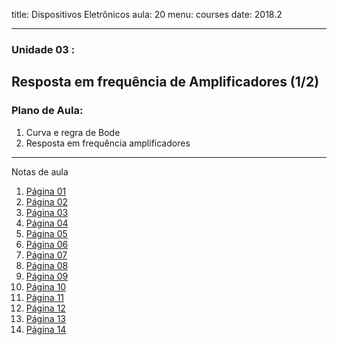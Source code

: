 title: Dispositivos Eletrônicos
aula: 20
menu: courses
date: 2018.2

---
### Unidade 03 :
## Resposta em frequência de Amplificadores (1/2)

### Plano de Aula:
1. Curva e regra de Bode
2. Resposta em frequência amplificadores

---

Notas de aula

1. [Página 01](/static/pdf/aula20/1.pdf)
2. [Página 02](/static/pdf/aula20/2.pdf)
3. [Página 03](/static/pdf/aula20/3.pdf)
4. [Página 04](/static/pdf/aula20/4.pdf)
5. [Página 05](/static/pdf/aula20/5.pdf)
6. [Página 06](/static/pdf/aula20/6.pdf)
7. [Página 07](/static/pdf/aula20/7.pdf)
7. [Página 08](/static/pdf/aula20/8.pdf)
7. [Página 09](/static/pdf/aula20/9.pdf)
5. [Página 10](/static/pdf/aula20/10.pdf)
6. [Página 11](/static/pdf/aula20/11.pdf)
7. [Página 12](/static/pdf/aula20/12.pdf)
7. [Página 13](/static/pdf/aula20/13.pdf)
7. [Página 14](/static/pdf/aula20/14.pdf)
